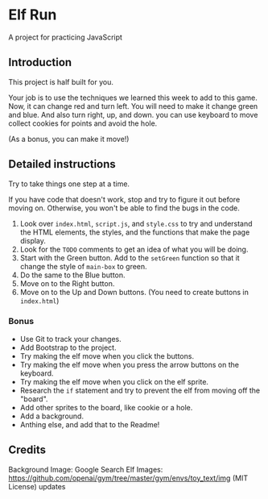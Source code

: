 # Elf Run

A project for practicing JavaScript


## Introduction

This project is half built for you.

Your job is to use the techniques we learned this week to add to this game. Now, it can change red and turn left. You will need to make it change green and blue. And also turn right, up, and down. you can use keyboard to move collect cookies for points and avoid the hole.

(As a bonus, you can make it move!)


## Detailed instructions

Try to take things one step at a time.

If you have code that doesn't work, stop and try to figure it out before moving on. Otherwise, you won't be able to find the bugs in the code.

1. Look over `index.html`, `script.js`, and `style.css` to try and understand the HTML elements, the styles, and the functions that make the page display.
2. Look for the `TODO` comments to get an idea of what you will be doing.
3. Start with the Green button. Add to the `setGreen` function so that it change the style of `main-box` to green.
4. Do the same to the Blue button.
5. Move on to the Right button.
6. Move on to the Up and Down buttons. (You need to create buttons in `index.html`)

### Bonus

* Use Git to track your changes.
* Add Bootstrap to the project.
* Try making the elf move when you click the buttons.
* Try making the elf move when you press the arrow buttons on the keyboard.
* Try making the elf move when you click on the elf sprite.
* Research the `if` statement and try to prevent the elf from moving off the "board".
* Add other sprites to the board, like cookie or a hole.
* Add a background.
* Anthing else, and add that to the Readme!

## Credits
Background Image: Google Search
Elf Images: https://github.com/openai/gym/tree/master/gym/envs/toy_text/img (MIT License)
updates